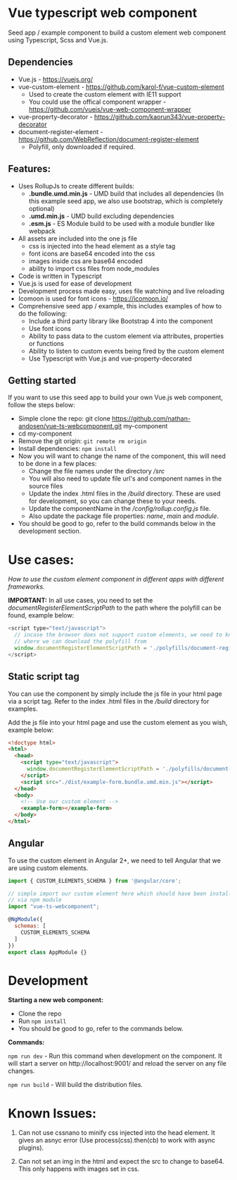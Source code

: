 
# Vue typescript web component

Seed app / example component to build a custom element web component using Typescript, Scss and Vue.js.

## Dependencies

* Vue.js - https://vuejs.org/
* vue-custom-element - https://github.com/karol-f/vue-custom-element
  * Used to create the custom element with IE11 support
  * You could use the offical component wrapper - https://github.com/vuejs/vue-web-component-wrapper
* vue-property-decorator - https://github.com/kaorun343/vue-property-decorator
* document-register-element - https://github.com/WebReflection/document-register-element
  * Polyfill, only downloaded if required.

## Features:

* Uses RollupJs to create different builds:
  * __.bundle.umd.min.js__ - UMD build that includes all dependencies (In this example seed app, we also use bootstrap, which is completely optional)
  * __.umd.min.js__ - UMD build excluding dependencies
  * __.esm.js__ - ES Module build to be used with a module bundler like webpack
* All assets are included into the one js file
  * css is injected into the head element as a style tag
  * font icons are base64 encoded into the css
  * images inside css are base64 encoded
  * ability to import css files from node_modules
* Code is written in Typescript
* Vue.js is used for ease of development
* Development process made easy, uses file watching and live reloading
* Icomoon is used for font icons - https://icomoon.io/
* Comprehensive seed app / example, this includes examples of how to do the following:
  * Include a third party library like Bootstrap 4 into the component
  * Use font icons
  * Ability to pass data to the custom element via attributes, properties or functions
  * Ability to listen to custom events being fired by the custom element
  * Use Typescript with Vue.js and vue-property-decorated

## Getting started

If you want to use this seed app to build your own Vue.js web component, follow the steps below:

* Simple clone the repo: git clone https://github.com/nathan-andosen/vue-ts-webcomponent.git my-component
* cd my-component
* Remove the git origin: ``git remote rm origin``
* Install dependencies: ``npm install``
* Now you will want to change the name of the component, this will need to be done in a few places:
  * Change the file names under the directory _/src_
  * You will also need to update file url's and component names in the source files
  * Update the index .html files in the _/build_ directory. These are used for development, so you can change these to your needs.
  * Update the componentName in the _/config/rollup.config.js_ file.
  * Also update the package file properties: _name_, _main_ and _module_.
* You should be good to go, refer to the  build commands below in the development section.

# Use cases:

_How to use the custom element component in different apps with different frameworks._

__IMPORTANT:__ In all use cases, you need to set the _documentRegisterElementScriptPath_ to the path where the polyfill can be found, example below:

```javascript
<script type="text/javascript">
  // incase the browser does not support custom elements, we need to know
  // where we can download the polyfill from
  window.documentRegisterElementScriptPath = './polyfills/document-register-element.js';
</script>
```

## Static script tag

You can use the component by simply include the js file in your html page via a script tag. Refer to the index .html files in the _/build_ directory for examples.

Add the js file into your html page and use the custom element as you wish, example below:

```html
<!doctype html>
<html>
  <head>
    <script type="text/javascript">
      window.documentRegisterElementScriptPath = './polyfills/document-register-element.js';
    </script>
    <script src="./dist/example-form.bundle.umd.min.js"></script>
  </head>
  <body>
    <!-- Use our custom element -->
    <example-form></example-form>
  </body>
</html>
```

## Angular

To use the custom element in Angular 2+, we need to tell Angular that we are using custom elements.

```javascript
import { CUSTOM_ELEMENTS_SCHEMA } from '@angular/core';

// simple import our custom element here which should have been installed
// via npm module
import "vue-ts-webcomponent";

@NgModule({
  schemas: [
    CUSTOM_ELEMENTS_SCHEMA
  ]
})
export class AppModule {}
```

# Development

__Starting a new web component:__

* Clone the repo
* Run ``npm install``
* You should be good to go, refer to the commands below.

__Commands:__

``npm run dev`` - Run this command when development on the component. It will start a server on http://localhost:9001/ and reload the server on any file changes.

``npm run build`` - Will build the distribution files.

# Known Issues:

1. Can not use cssnano to minify css injected into the head element. It gives
an asnyc error (Use process(css).then(cb) to work with async plugins).

2. Can not set an img in the html and expect the src to change to base64. This
only happens with images set in css.


